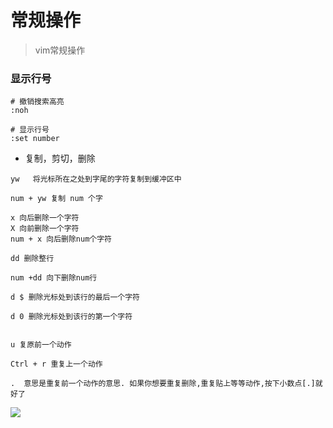 # 常规操作
> vim常规操作
### 显示行号
```shell script
# 撤销搜索高亮
:noh

# 显示行号
:set number 
```
- 复制，剪切，删除
```shell script
yw   将光标所在之处到字尾的字符复制到缓冲区中

num + yw 复制 num 个字

x 向后删除一个字符
X 向前删除一个字符
num + x 向后删除num个字符

dd 删除整行

num +dd 向下删除num行

d $ 删除光标处到该行的最后一个字符

d 0 删除光标处到该行的第一个字符


u 复原前一个动作

Ctrl + r 重复上一个动作

.  意思是重复前一个动作的意思. 如果你想要重复删除,重复贴上等等动作,按下小数点[.]就好了
```

![](https://chevereto.zhuangzexin.top/images/2022/11/22/20221122151501.png)
